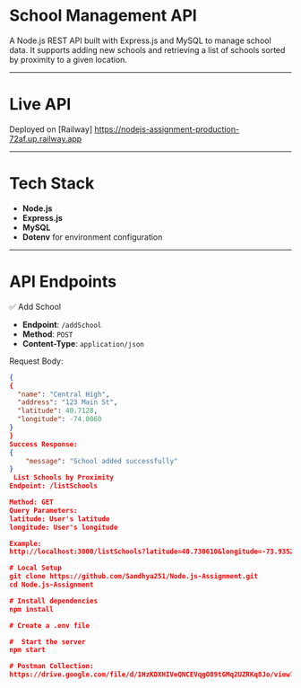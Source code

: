 #  School Management API

A Node.js REST API built with Express.js and MySQL to manage school data. It supports adding new schools and retrieving a list of schools sorted by proximity to a given location.

---------------------

# Live API

Deployed on [Railway] https://nodejs-assignment-production-72af.up.railway.app

---------------------
# Tech Stack

- **Node.js**
- **Express.js**
- **MySQL**
- **Dotenv** for environment configuration

---------------------

# API Endpoints

✅ Add School

- **Endpoint**: `/addSchool`
- **Method**: `POST`
- **Content-Type**: `application/json`

 Request Body:

```json
{
{
  "name": "Central High",
  "address": "123 Main St",
  "latitude": 40.7128,
  "longitude": -74.0060
}
}
Success Response:
{
    "message": "School added successfully"
}
 List Schools by Proximity
Endpoint: /listSchools

Method: GET
Query Parameters:
latitude: User's latitude
longitude: User's longitude

Example:
http://localhost:3000/listSchools?latitude=40.730610&longitude=-73.935242

# Local Setup
git clone https://github.com/Sandhya251/Node.js-Assignment.git
cd Node.js-Assignment

# Install dependencies
npm install

# Create a .env file

#  Start the server
npm start

# Postman Collection:
https://drive.google.com/file/d/1HzKDXHIVeQNCEVqgO89tGMq2UZRKq8Jo/view?usp=sharing

